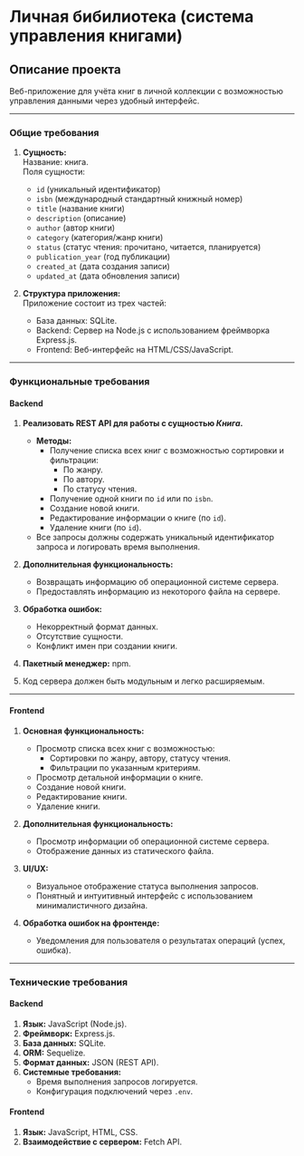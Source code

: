 # Личная бибилиотека (система управления книгами)

## Описание проекта

Веб-приложение для учёта книг в личной коллекции с возможностью управления данными через удобный интерфейс.

---

### **Общие требования**  

1. **Сущность:**  
   Название: книга.  
   Поля сущности:
     - `id` (уникальный идентификатор)
     - `isbn` (международный стандартный книжный номер)
     - `title` (название книги) 
     - `description` (описание)
     - `author` (автор книги)  
     - `category` (категория/жанр книги)  
     - `status` (статус чтения: прочитано, читается, планируется)  
     - `publication_year` (год публикации)  
     - `created_at` (дата создания записи)  
     - `updated_at` (дата обновления записи)  

2. **Структура приложения:**  
   Приложение состоит из трех частей:  
   - База данных: SQLite.  
   - Backend: Сервер на Node.js с использованием фреймворка Express.js. 
   - Frontend: Веб-интерфейс на HTML/CSS/JavaScript.  

---

### **Функциональные требования**

#### **Backend**
1. **Реализовать REST API для работы с сущностью *Книга*.** 
   - **Методы:**  
     - Получение списка всех книг с возможностью сортировки и фильтрации:  
       - По жанру.  
       - По автору.  
       - По статусу чтения.  
     - Получение одной книги по `id` или по `isbn`.  
     - Создание новой книги.  
     - Редактирование информации о книге (по `id`).  
     - Удаление книги (по `id`).  
   - Все запросы должны содержать уникальный идентификатор запроса и логировать время выполнения.  

2. **Дополнительная функциональность:**
   - Возвращать информацию об операционной системе сервера.
   - Предоставлять информацию из некоторого файла на сервере. 

3. **Обработка ошибок:**
   - Некорректный формат данных.  
   - Отсутствие сущности.  
   - Конфликт имен при создании книги.  
  
4. **Пакетный менеджер:** npm.

5. Код сервера должен быть модульным и легко расширяемым.

---

#### **Frontend**  
1. **Основная функциональность:**  
   - Просмотр списка всех книг с возможностью:  
     - Сортировки по жанру, автору, статусу чтения.  
     - Фильтрации по указанным критериям.  
   - Просмотр детальной информации о книге.  
   - Создание новой книги.  
   - Редактирование книги.  
   - Удаление книги.  

2. **Дополнительная функциональность:**  
   - Просмотр информации об операционной системе сервера.  
   - Отображение данных из статического файла.  

3. **UI/UX:**  
   - Визуальное отображение статуса выполнения запросов.  
   - Понятный и интуитивный интерфейс с использованием минималистичного дизайна.  

4. **Обработка ошибок на фронтенде:**  
   - Уведомления для пользователя о результатах операций (успех, ошибка).  

---

### **Технические требования**

#### **Backend**  
1. **Язык:** JavaScript (Node.js).  
2. **Фреймворк:** Express.js.  
3. **База данных:** SQLite.  
4. **ORM:** Sequelize.  
5. **Формат данных:** JSON (REST API).  
6. **Системные требования:**  
   - Время выполнения запросов логируется.  
   - Конфигурация подключений через `.env`.  

#### **Frontend**  
1. **Язык:** JavaScript, HTML, CSS.
2. **Взаимодействие с сервером:** Fetch API.